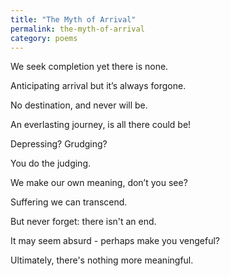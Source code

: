 ```yaml
---
title: "The Myth of Arrival"
permalink: the-myth-of-arrival
category: poems
---
```


We seek completion yet there is none.

Anticipating arrival but it’s always forgone.

No destination, and never will be.

An everlasting journey, is all there could be!

Depressing? Grudging?

You do the judging.

We make our own meaning, don’t you see?

Suffering we can transcend.

But never forget: there isn't an end.

It may seem absurd - perhaps make you vengeful?

Ultimately, there's nothing more meaningful.
